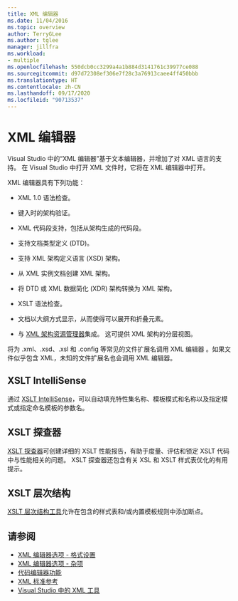 ```yaml
---
title: XML 编辑器
ms.date: 11/04/2016
ms.topic: overview
author: TerryGLee
ms.author: tglee
manager: jillfra
ms.workload:
- multiple
ms.openlocfilehash: 550dcb0cc3299a4a1b884d3141761c39977ce088
ms.sourcegitcommit: d97d72308ef306e7f28c3a76913caee4ff450bbb
ms.translationtype: HT
ms.contentlocale: zh-CN
ms.lasthandoff: 09/17/2020
ms.locfileid: "90713537"
---
```

# <a name="xml-editor"></a>XML 编辑器

Visual Studio 中的“XML 编辑器”基于文本编辑器，并增加了对 XML 语言的支持。 在 Visual Studio 中打开 XML 文件时，它将在 XML 编辑器中打开。

XML 编辑器具有下列功能：

- XML 1.0 语法检查。

- 键入时的架构验证。

- XML 代码段支持，包括从架构生成的代码段。

- 支持文档类型定义 (DTD)。

- 支持 XML 架构定义语言 (XSD) 架构。

- 从 XML 实例文档创建 XML 架构。

- 将 DTD 或 XML 数据简化 (XDR) 架构转换为 XML 架构。

- XSLT 语法检查。

- 文档以大纲方式显示，从而使得可以展开和折叠元素。

- 与 [XML 架构资源管理器](../xml-tools/xml-schema-explorer.md)集成。 这可提供 XML 架构的分层视图。

将为 .xml、.xsd、.xsl 和 .config 等常见的文件扩展名调用 XML 编辑器   。如果文件似乎包含 XML，未知的文件扩展名也会调用 XML 编辑器。

## <a name="xslt-intellisense"></a>XSLT IntelliSense

通过 [XSLT IntelliSense](../xml-tools/xml-editor-intellisense-features.md)，可以自动填充特性集名称、模板模式和名称以及指定模式或指定命名模板的参数名。

## <a name="xslt-profiler"></a>XSLT 探查器

[XSLT 探查器](../xml-tools/xslt-profiler.md)可创建详细的 XSLT 性能报告，有助于度量、评估和锁定 XSLT 代码中与性能相关的问题。 XSLT 探查器还包含有关 XSL 和 XSLT 样式表优化的有用提示。

## <a name="xslt-hierarchy"></a>XSLT 层次结构

[XSLT 层次结构工具](../xml-tools/walkthrough-using-xslt-hierarchy.md)允许在包含的样式表和/或内置模板规则中添加断点。

## <a name="see-also"></a>请参阅

- [XML 编辑器选项 - 格式设置](../ide/reference/options-text-editor-xml-formatting.md)
- [XML 编辑器选项 - 杂项](../ide/reference/options-text-editor-xml-miscellaneous.md)
- [代码编辑器功能](../ide/writing-code-in-the-code-and-text-editor.md)
- [XML 标准参考](/previous-versions/dotnet/netframework-4.0/ms256177(v=vs.100))
- [Visual Studio 中的 XML 工具](../xml-tools/xml-tools-in-visual-studio.md)